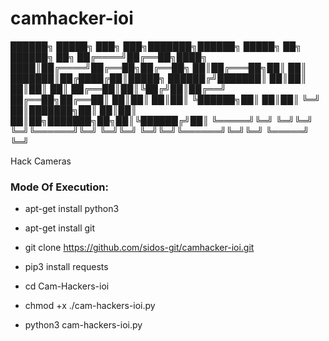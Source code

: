 # camhacker-ioi
 ██████╗ █████╗ ███╗   ███╗███████╗██████╗  █████╗               ██╗ ██████╗ ██╗
██╔════╝██╔══██╗████╗ ████║██╔════╝██╔══██╗██╔══██╗              ██║██╔═══██╗██║
██║     ███████║██╔████╔██║█████╗  ██████╔╝███████║              ██║██║   ██║██║
██║     ██╔══██║██║╚██╔╝██║██╔══╝  ██╔══██╗██╔══██║              ██║██║   ██║██║
╚██████╗██║  ██║██║ ╚═╝ ██║███████╗██║  ██║██║  ██║██╗███████╗██╗██║╚██████╔╝██║
 ╚═════╝╚═╝  ╚═╝╚═╝     ╚═╝╚══════╝╚═╝  ╚═╝╚═╝  ╚═╝╚═╝╚══════╝╚═╝╚═╝ ╚═════╝ ╚═╝

Hack Cameras

<h3> Mode Of Execution: </h3>

* apt-get install python3

* apt-get install git

* git clone https://github.com/sidos-git/camhacker-ioi.git

* pip3 install requests

* cd Cam-Hackers-ioi

* chmod +x ./cam-hackers-ioi.py

* python3 cam-hackers-ioi.py
